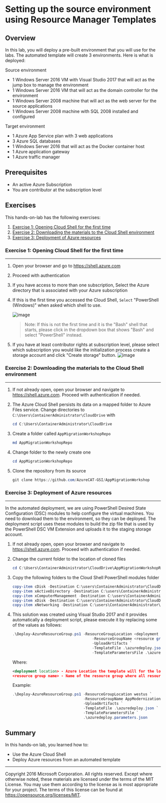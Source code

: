 # Setting up the source environment using Resource Manager Templates

## Overview

In this lab, you will deploy a pre-built environment that you will use for the labs. The automated template will create 3 environments. Here is what is deployed:

Source environment
* 1 Windows Server 2016 VM with Visual Studio 2017 that will act as the jump box to manage the environment
* 1 Windows Server 2016 VM that will act as the domain controller for the environment
* 1 Windows Server 2008 machine that will act as the web server for the source applications
* 1 Windows Server 2008 machine with SQL 2008 installed and configured

Target environment
* 1 Azure App Service plan with 3 web applications
* 3 Azure SQL databases
* 1 Windows Server 2016 that will act as the Docker container host
* 1 Azure application gateway
* 1 Azure traffic manager

## Prerequisites

* An active Azure Subscription
* You are contributor at the subscription level

## Exercises

This hands-on-lab has the following exercises:
1. [Exercise 1: Opening Cloud Shell for the first time](#ex1)
1. [Exercise 2: Downloading the materials to the Cloud Shell environment](#ex2)
1. [Exercise 3: Deployment of Azure resources](#ex3)

### Exercise 1: Opening Cloud Shell for the first time<a name="ex1"></a>

----

1. Open your browser and go to <a href="https://shell.azure.com" target="_new">https://shell.azure.com</a>

1. Proceed with authentication

1. If you have access to more than one subscription, Select the Azure directory that is associated with your Azure subscription

1. If this is the first time you accessed the Cloud Shell, `Select` "PowerShell (Windows)" when asked which shell to use.

    ![image](./media/pic1.jpg)

    > Note: If this is not the first time and it is the "Bash" shell that starts, please click in the dropdown box that shows "Bash" and select "PowerShell" instead.

1. If you have at least contributor rights at subscription level, please select which subscription you would like the initialization process create a storage account and click "Create storage" button.
    ![image](./media/pic2.jpg)
    

### Exercise 2: Downloading the materials to the Cloud Shell environment<a name="ex2"></a>

----

1. If not already open, open your browser and navigate to <a href="https://shell.azure.com" target="_new">https://shell.azure.com</a>. Proceed with authentication if needed.

1. The Azure Cloud Shell persists its data on a mapped folder to Azure Files service. Change directories to `C:\Users\ContainerAdministrator\CloudDrive` with

    ```powershell
    cd C:\Users\ContainerAdministrator\CloudDrive
    ```
1. Create a folder called `AppMigrationWorkshopRepo`

    ```powershell
    md AppMigrationWorkshopRepo
    ```
1. Change folder to the newly create one

    ```powershell
    cd AppMigrationWorkshopRepo
    ```
1. Clone the repository from its source

    ```powershell
    git clone https://github.com/AzureCAT-GSI/AppMigrationWorkshop
    ```

### Exercise 3: Deployment of Azure resources<a name="ex3"></a>

----

In the automated deployment, we are using PowerShell Desired State Configuration (DSC) modules to help configure the virtual machines. You need to download them to the environment, so they can be deployed. The deployment script uses these modules to build the zip file that is used by the PowerShell DSC VM Extension and uploads it to the staging storage account.

1. If not already open, open your browser and navigate to <a href="https://shell.azure.com" target="_new">https://shell.azure.com</a>. Proceed with authentication if needed.

1. Change the current folder to the location of cloned files

    ```powershell
    cd C:\Users\ContainerAdministrator\CloudDrive\AppMigrationWorkshopRepo\AppMigrationWorkshop\Shared\ARM-NewIaaS\dsc
    ```
    
1. Copy the following folders to the Cloud Shell PowerShell modules folder 

    ```powershell
    copy-item cDisk -Destination C:\users\ContainerAdministrator\CloudDrive\.pscloudshell\WindowsPowerShell\Modules -Recurse -Force
    copy-item xActiveDirectory -Destination C:\users\ContainerAdministrator\CloudDrive\.pscloudshell\WindowsPowerShell\Modules -Recurse -Force
    copy-item xComputerManagement -Destination C:\users\ContainerAdministrator\CloudDrive\.pscloudshell\WindowsPowerShell\Modules -Recurse -Force
    copy-item xDisk -Destination C:\users\ContainerAdministrator\CloudDrive\.pscloudshell\WindowsPowerShell\Modules -Recurse -Force
    copy-item xNetworking -Destination C:\users\ContainerAdministrator\CloudDrive\.pscloudshell\WindowsPowerShell\Modules -Recurse -Force
    ```

1. This solution was created using Visual Studio 2017 and it provides automatically a deployment script, please execute it by replacing some of the values as follows:

    ```powershell
    .\Deploy-AzureResourceGroup.ps1 -ResourceGroupLocation <deployment location> `
                                        -ResourceGroupName <resource group name> `
                                        -UploadArtifacts `
                                        -TemplateFile .\azuredeploy.json `
                                        -TemplateParametersFile .\azuredeploy.parameters.json

    ``` 

    Where:

    ```xml
    <deployment location> - Azure Location the template will for the location property of all resources
    <resource group name> - Name of the resource group where all resources will be created
    ```

    Example:

    ```powershell
    .\Deploy-AzureResourceGroup.ps1 -ResourceGroupLocation westus `
                                    -ResourceGroupName AppModernization-RG `
                                    -UploadArtifacts `
                                    -TemplateFile .\azuredeploy.json `
                                    -TemplateParametersFile `
                                    .\azuredeploy.parameters.json
    ```

## Summary

In this hands-on lab, you learned how to:
* Use the Azure Cloud Shell
* Deploy Azure resources from an automated template

----

Copyright 2016 Microsoft Corporation. All rights reserved. Except where otherwise noted, these materials are licensed under the terms of the MIT License. You may use them according to the license as is most appropriate for your project. The terms of this license can be found at https://opensource.org/licenses/MIT.

